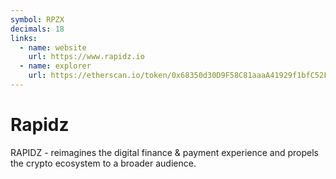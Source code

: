 ```yaml
---
symbol: RPZX
decimals: 18
links:
  - name: website
    url: https://www.rapidz.io
  - name: explorer
    url: https://etherscan.io/token/0x68350d30D9F58C81aaaA41929f1bfC52FFf4Ea49
---
```


# Rapidz

RAPIDZ - reimagines the digital finance & payment experience and propels the crypto ecosystem to a broader audience.

